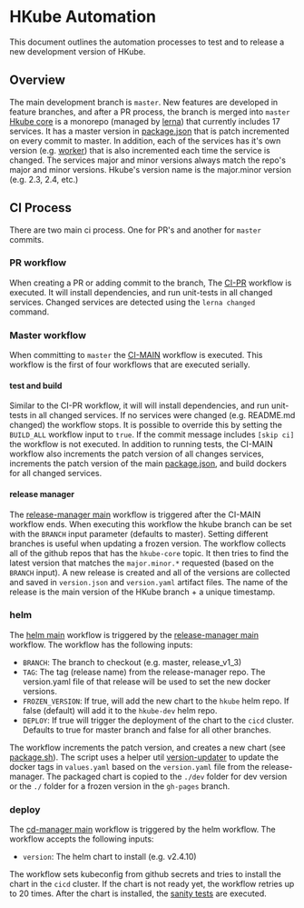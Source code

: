 # HKube Automation
This document outlines the automation processes to test and to release a new development version of HKube.
## Overview
The main development branch is `master`. New features are developed in feature branches, and after a PR process, the branch is merged into `master`
[Hkube core](https://github.com/kube-HPC) is a monorepo (managed by [lerna](https://github.com/lerna/lerna)) that currently includes 17 services. It has a master version in [package.json](https://github.com/kube-HPC/hkube/blob/master/package.json) that is patch incremented on every commit to master.
In addition, each of the services has it's own version (e.g. [worker](https://github.com/kube-HPC/hkube/blob/master/core/worker/package.json)) that is also incremented each time the service is changed.
The services major and minor versions always match the repo's major and minor versions.
Hkube's version name is the major.minor version (e.g. 2.3, 2.4, etc.)
## CI Process
There are two main ci process. One for PR's and another for `master` commits.
### PR workflow
When creating a PR or adding commit to the branch, The [CI-PR](https://github.com/kube-HPC/hkube/blob/master/.github/workflows/pr.yaml) workflow is executed. It will install dependencies, and run unit-tests in all changed services.
Changed services are detected using the `lerna changed` command.
### Master workflow
When committing to `master` the [CI-MAIN](https://github.com/kube-HPC/hkube/blob/master/.github/workflows/main.yaml) workflow is executed.
This workflow is the first of four workflows that are executed serially. 
#### test and build
Similar to the CI-PR workflow, it will will install dependencies, and run unit-tests in all changed services.
If no services were changed (e.g. README.md changed) the workflow stops. It is possible to override this by setting the `BUILD_ALL` workflow input to `true`.
If the commit message includes `[skip ci]` the workflow is not executed.
In addition to running tests, the CI-MAIN workflow also increments the patch version of all changes services, increments the patch version of the main [package.json](https://github.com/kube-HPC/hkube/blob/master/package.json), and build dockers for all changed services.
#### release manager
The [release-manager main](https://github.com/kube-HPC/release-manager/blob/master/.github/workflows/main.yaml) workflow is triggered after the CI-MAIN workflow ends.
When executing this workflow the hkube branch can be set with the `BRANCH` input parameter (defaults to master). Setting different branches is useful when updating a frozen version.
The workflow collects all of the github repos that has the `hkube-core` topic. 
It then tries to find the latest version that matches the `major.minor.*` requested (based on the `BRANCH` input).
A new release is created and all of the versions are collected and saved in `version.json` and `version.yaml` artifact files. The name of the release is the main version of the HKube branch + a unique timestamp.
### helm
The [helm main](https://github.com/kube-HPC/helm/blob/master/.github/workflows/main.yaml) workflow is triggered by the [release-manager main](https://github.com/kube-HPC/release-manager/blob/master/.github/workflows/main.yaml) workflow.
The workflow has the following inputs:
* `BRANCH`: The branch to checkout (e.g. master, release_v1_3)
* `TAG`: The tag (release name) from the release-manager repo. The version.yaml file of that release will be used to set the new docker versions.
* `FROZEN_VERSION`: If true, will add the new chart to the `hkube` helm repo. If false (default) will add it to the `hkube-dev` helm repo.
* `DEPLOY`: If true will trigger the deployment of the chart to the `cicd` cluster. Defaults to true for master branch and false for all other branches.

The workflow increments the patch version, and creates a new chart (see [package.sh](https://github.dev/kube-HPC/helm/blob/master/package.sh)). The script uses a helper util [version-updater](https://github.com/kube-HPC/version-updater) to update the docker tags in `values.yaml` based on the `version.yaml` file from the release-manager.
The packaged chart is copied to the `./dev` folder for dev version or the `./` folder for a frozen version in the `gh-pages` branch.
### deploy
The [cd-manager main](https://github.dev/kube-HPC/cd-manager/blob/master/.github/workflows/main.yml) workflow is triggered by the helm workflow. 
The workflow accepts the following inputs:
* `version`: The helm chart to install (e.g. v2.4.10)

The workflow sets kubeconfig from github secrets and tries to install the chart in the `cicd` cluster. If the chart is not ready yet, the workflow retries up to 20 times.
After the chart is installed, the [sanity tests](https://github.com/kube-HPC/system-test-node.git) are executed.